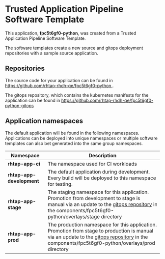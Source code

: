 # Trusted Application Pipeline Software Template

This application, **fpc5t6gf0-python**, was created from a Trusted Application Pipeline Software Template.

The software templates create a new source and gitops deployment repositories with a sample source application. 

## Repositories

The source code for your application can be found in [https://github.com/rhtap-rhdh-qe/fpc5t6gf0-python ](https://github.com/rhtap-rhdh-qe/fpc5t6gf0-python ).
 
The gitops repository, which contains the kubernetes manifests for the application can be found in 
[https://github.com/rhtap-rhdh-qe/fpc5t6gf0-python-gitops ](https://github.com/rhtap-rhdh-qe/fpc5t6gf0-python-gitops ) 

## Application namespaces 

The default application will be found in the following namespaces. Applications can be deployed into unique namespaces or multiple software templates can also bet generated into the same group namespaces.  

|  Namespace   |  Description   |  
| -------- | -------- |
| **rhtap-app-ci** | The namespace used for CI workloads |
| **rhtap-app-development** | The default application during development. Every build will be deployed to this namespace for testing. |
| **rhtap-app-stage** | The staging namespace for this application. Promotion from development to stage is manual via an update to the [gitops repository](https://github.com/rhtap-rhdh-qe/fpc5t6gf0-python-gitops ) in the components/fpc5t6gf0-python/overlays/stage directory |
| **rhtap-app-prod** | The production namespace for this application. Promotion from stage to production is manual via an update to the [gitops repository](https://github.com/rhtap-rhdh-qe/fpc5t6gf0-python-gitops ) in the components/fpc5t6gf0-python/overlays/prod directory |